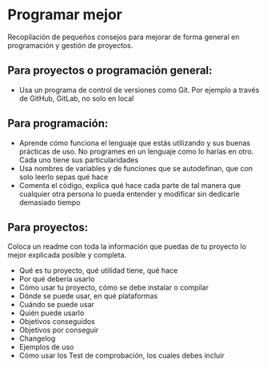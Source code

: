 
# Programar mejor

Recopilación de pequeños consejos para mejorar de forma general en programación y gestión de proyectos.

## Para proyectos o programación general:

- Usa un programa de control de versiones como Git. Por ejemplo a través de GitHub, GitLab, no solo en local

## Para programación:

- Aprende cómo funciona el lenguaje que estás utilizando y sus buenas prácticas de uso. No programes en un lenguaje como lo harías en otro. Cada uno tiene sus particularidades
- Usa nombres de variables y de funciones que se autodefinan, que con solo leerlo sepas qué hace
- Comenta el código, explica qué hace cada parte de tal manera que cualquier otra persona lo pueda entender y modificar sin dedicarle demasiado tiempo

## Para proyectos:

Coloca un readme con toda la información que puedas de tu proyecto lo mejor explicada posible y completa. 
- Qué es tu proyecto, qué utilidad tiene, qué hace
- Por qué debería usarlo
- Cómo usar tu proyecto, cómo se debe instalar o compilar
- Dónde se puede usar, en qué plataformas
- Cuándo se puede usar
- Quién puede usarlo
- Objetivos conseguidos
- Objetivos por conseguir
- Changelog
- Ejemplos de uso
- Cómo usar los Test de comprobación, los cuales debes incluir
